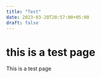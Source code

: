 ```yaml
---
title: "Test"
date: 2023-03-20T20:57:00+05:00
draft: false
---
```


# this is a test page
This is a test page
